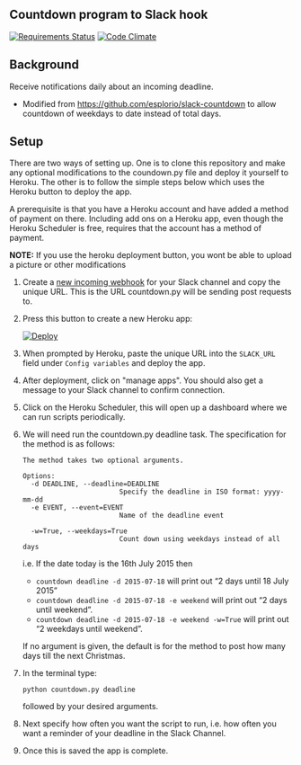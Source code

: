 Countdown program to Slack hook
-------------------------------

[![Requirements Status](https://requires.io/github/esplorio/slack-countdown/requirements.svg?branch=master)](https://requires.io/github/esplorio/slack-countdown/requirements/?branch=master)
[![Code Climate](https://codeclimate.com/github/esplorio/slack-countdown/badges/gpa.svg)](https://codeclimate.com/github/esplorio/slack-countdown)
## Background

Receive notifications daily about an incoming deadline.

- Modified from <a href="https://github.com/esplorio/slack-countdown">https://github.com/esplorio/slack-countdown</a> to allow countdown of weekdays to date instead of total days.

## Setup

There are two ways of setting up. One is to clone this repository and make any optional modifications to the coundown.py file and deploy it yourself to Heroku. The other is to follow the simple steps below which uses the Heroku button to deploy the app.

A prerequisite is that you have a Heroku account and have added a method of payment on there. Including add ons on a Heroku app, even though the Heroku Scheduler is free, requires that the account has a method of payment.

**NOTE:** If you use the heroku deployment button, you wont be able to upload a picture or other modifications

1. Create a <a href="https://slack.com/services/new/incoming-webhook" target="_blank"> new incoming webhook</a> for your Slack channel and copy the unique URL. This is the URL countdown.py will be sending post requests to.

2. Press this button to create a new Heroku app:

    <a href="https://dashboard.heroku.com/new?template=https%3A%2F%2Fgithub.com%2Fjmbrunskill%2Fslack-countdown%2Ftree%2Fmaster" target="_blank">
        <img src="https://www.herokucdn.com/deploy/button.png" alt="Deploy">
    </a>

3. When prompted by Heroku, paste the unique URL into the `SLACK_URL` field under `Config variables` and deploy the app.

4. After deployment, click on "manage apps". You should also get a message to your Slack channel
    to confirm connection.

5. Click on the Heroku Scheduler, this will open up a dashboard where we can run scripts periodically.

6. We will need run the countdown.py deadline task. The specification for the method is as follows:
    ```
    The method takes two optional arguments.

    Options:
      -d DEADLINE, --deadline=DEADLINE
                            Specify the deadline in ISO format: yyyy-mm-dd
      -e EVENT, --event=EVENT
                            Name of the deadline event

      -w=True, --weekdays=True
                            Count down using weekdays instead of all days
    ```
    i.e.
    If the date today is the 16th July 2015 then
    - `countdown deadline -d 2015-07-18` will print out “2 days until 18 July 2015”
    - `countdown deadline -d 2015-07-18 -e weekend` will print out “2 days until weekend”.
    - `countdown deadline -d 2015-07-18 -e weekend -w=True` will print out “2 weekdays until weekend”.

    If no argument is given, the default is for the method to post how many days till the
    next Christmas.

7. In the terminal type:
    ```
    python countdown.py deadline
    ```
    followed by your desired arguments.

8. Next specify how often you want the script to run, i.e. how often you want a reminder of your deadline in the Slack Channel.

9. Once this is saved the app is complete.
